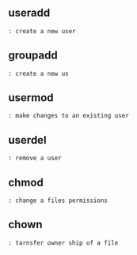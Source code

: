 ## useradd
    : create a new user

## groupadd
    : create a new us

## usermod
    : make changes to an existing user

## userdel
    : remove a user

## chmod
    : change a files permissions
   
## chown
    : tarnsfer owner ship of a file
